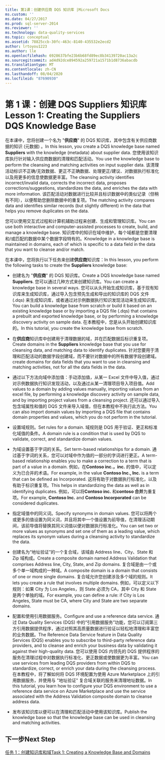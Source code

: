 ```yaml
---
title: 第1课：创建供应商 DQS 知识库 |Microsoft Docs
ms.custom: ''
ms.date: 04/27/2017
ms.prod: sql-server-2014
ms.reviewer: ''
ms.technology: data-quality-services
ms.topic: conceptual
ms.assetid: 78825ccb-30fc-463c-8140-435532e2ecd2
author: lrtoyou1223
ms.author: lle
ms.openlocfilehash: 6928637bfe23b6b68fd89ec8b34139720ac13a2c
ms.sourcegitcommit: ad4d92dce894592a259721a1571b1d8736abacdb
ms.translationtype: MT
ms.contentlocale: zh-CN
ms.lasthandoff: 08/04/2020
ms.locfileid: "87690930"
---
```

# <a name="lesson-1-creating-the-suppliers-dqs-knowledge-base"></a><span data-ttu-id="186bd-102">第 1 课：创建 DQS Suppliers 知识库</span><span class="sxs-lookup"><span data-stu-id="186bd-102">Lesson 1: Creating the Suppliers DQS Knowledge Base</span></span>
  <span data-ttu-id="186bd-103">在本课中，您将创建一个名为 "**供应商**" 的 DQS 知识库，其中包含有关供应商数据的知识 (元数据) 。</span><span class="sxs-lookup"><span data-stu-id="186bd-103">In this lesson, you create a DQS knowledge base named **Suppliers** with the knowledge (metadata) about supplier data.</span></span> <span data-ttu-id="186bd-104">您使用该知识库执行针对输入供应商数据的清理和匹配活动。</span><span class="sxs-lookup"><span data-stu-id="186bd-104">You use the knowledge base to perform the cleansing and matching activities on input supplier data.</span></span> <span data-ttu-id="186bd-105">该清理活动标识不正确/无效数据、更正不正确数据、处理更正/建议、对数据执行标准化以及用更多的信息使数据更丰富。</span><span class="sxs-lookup"><span data-stu-id="186bd-105">The cleansing activity identifies incorrect/invalid data, corrects the incorrect data, proposes corrections/suggestions, standardizes the data, and enriches the data with more information.</span></span> <span data-ttu-id="186bd-106">该匹配活动对数据进行比较并且标识数据中的类似记录（但稍有不同），以便帮助您删除数据中的重复项。</span><span class="sxs-lookup"><span data-stu-id="186bd-106">The matching activity compares data and identifies similar records (but slightly different) in the data that helps you remove duplicates on the data.</span></span>  
  
 <span data-ttu-id="186bd-107">您可以使用交互式过程和计算机辅助过程来创建、生成和管理知识库。</span><span class="sxs-lookup"><span data-stu-id="186bd-107">You can use both interactive and computer-assisted processes to create, build, and manage a knowledge base.</span></span> <span data-ttu-id="186bd-108">知识库中的知识在域中维护，每个域都是您要清理和/或匹配的数据中某个数据字段特有的。</span><span class="sxs-lookup"><span data-stu-id="186bd-108">Knowledge in a knowledge base is maintained in domains, each of which is specific to a data field in the data that you want to cleanse and/or match.</span></span>  
  
 <span data-ttu-id="186bd-109">在本课中，您将执行以下任务来创建**供应商**知识库：</span><span class="sxs-lookup"><span data-stu-id="186bd-109">In this lesson, you perform the following tasks to create the **Suppliers** knowledge base:</span></span>  
  
-   <span data-ttu-id="186bd-110">创建名为 "**供应商**" 的 DQS 知识库。</span><span class="sxs-lookup"><span data-stu-id="186bd-110">Create a DQS knowledge base named **Suppliers**.</span></span> <span data-ttu-id="186bd-111">您可以通过几种方式来创建知识库。</span><span class="sxs-lookup"><span data-stu-id="186bd-111">You can create a knowledge base in several ways.</span></span> <span data-ttu-id="186bd-112">您可以从头开始生成知识库，基于现有知识库来生成知识库，通过导入包含预先生成和导出的知识库的 DQS 文件 (.dqs) 来生成知识库，或者通过对示例数据执行知识发现活动来生成知识库。</span><span class="sxs-lookup"><span data-stu-id="186bd-112">You can build a knowledge base from scratch or build it based on an existing knowledge base or by importing a DQS file (.dqs) that contains a prebuilt and exported knowledge base, or by performing a knowledge discovery activity on sample data.</span></span> <span data-ttu-id="186bd-113">在本教程中，您是从头开始创建知识库的。</span><span class="sxs-lookup"><span data-stu-id="186bd-113">In this tutorial, you create the knowledge base from scratch.</span></span>  
  
-   <span data-ttu-id="186bd-114">在**供应商**知识库中创建用于清理数据的域，并在匹配数据后标识重复项。</span><span class="sxs-lookup"><span data-stu-id="186bd-114">Create domains in the **Suppliers** knowledge base that you use for cleansing data, and matching data to identify duplicates.</span></span> <span data-ttu-id="186bd-115">针对您要用于清理和匹配活动的数据字段创建域，而不要针对数据中的所有数据字段创建域。</span><span class="sxs-lookup"><span data-stu-id="186bd-115">create domains for data fields that you want to use in cleansing and matching activities, not for all the data fields in the data.</span></span>  
  
-   <span data-ttu-id="186bd-116">通过以下方法向域中添加值：手动添加值，从某一 Excel 文件中导入值，通过对示例数据执行知识发现活动，以及通过从某一清理项目导入项目值。</span><span class="sxs-lookup"><span data-stu-id="186bd-116">Add values to a domain by adding values manually, importing values from an excel file, by performing a knowledge discovery activity on sample data, and by importing project values from a cleansing project.</span></span> <span data-ttu-id="186bd-117">还可以通过导入包含域属性和值的 DQS 文件来导入域值，但在本教程中不执行此方法。</span><span class="sxs-lookup"><span data-stu-id="186bd-117">You can also import domain values by importing a DQS file that contains domain properties and values, which you do not perform in the tutorial.</span></span>  
  
-   <span data-ttu-id="186bd-118">设置域规则。</span><span class="sxs-lookup"><span data-stu-id="186bd-118">Set rules for a domain.</span></span> <span data-ttu-id="186bd-119">域规则是 DQS 用于验证、更正和标准化域值的条件。</span><span class="sxs-lookup"><span data-stu-id="186bd-119">A domain rule is a condition that is used by DQS to validate, correct, and standardize domain values.</span></span>  
  
-   <span data-ttu-id="186bd-120">为域设置基于字词的关系。</span><span class="sxs-lookup"><span data-stu-id="186bd-120">Set term-based relationships for a domain.</span></span> <span data-ttu-id="186bd-121">通过基于字词的关系，您可以对域中作为值的一部分的字词进行更正。</span><span class="sxs-lookup"><span data-stu-id="186bd-121">A term-based relationship enables you to make a correction to a term that is part of a value in a domain.</span></span> <span data-ttu-id="186bd-122">例如，在**Contoso inc.，inc.** 的值中，可以定义为已合并的术语。</span><span class="sxs-lookup"><span data-stu-id="186bd-122">For example, in the value **Contoso Inc., Inc.** is a term that can be defined as Incorporated.</span></span> <span data-ttu-id="186bd-123">这将有助于对数据执行标准化，以及有助于标识重复项。</span><span class="sxs-lookup"><span data-stu-id="186bd-123">This helps in standardizing the data as well as in identifying duplicates.</span></span> <span data-ttu-id="186bd-124">例如，可以将**Contoso inc.** 和**contoso 合并**为重复项。</span><span class="sxs-lookup"><span data-stu-id="186bd-124">For example, **Contoso Inc.** and **Contoso Incorporated** can be considered duplicates.</span></span>  
  
-   <span data-ttu-id="186bd-125">指定域值中的同义词。</span><span class="sxs-lookup"><span data-stu-id="186bd-125">Specify synonyms in domain values.</span></span> <span data-ttu-id="186bd-126">您可以将两个或更多的值设置为同义词，并且将其中一个值设置为前导值，在清理活动期间，该前导值将替换其同义词值以便对数据执行标准化。</span><span class="sxs-lookup"><span data-stu-id="186bd-126">You can set two or more values as synonyms and set one of them as a leading value, which replaces its synonym values during a cleansing activity to standardize the data.</span></span>  
  
-   <span data-ttu-id="186bd-127">创建名为“地址验证”的一个复合域，该域由 Address line、City、State 和 Zip 域构成。</span><span class="sxs-lookup"><span data-stu-id="186bd-127">Create a composite domain named Address Validation that comprises Address line, City, State, and Zip domains.</span></span> <span data-ttu-id="186bd-128">复合域是由一个或多个单一域构成的一种域。</span><span class="sxs-lookup"><span data-stu-id="186bd-128">A composite domain is a domain that consists of one or more single domains.</span></span> <span data-ttu-id="186bd-129">复合域允许您创建涉及多个域的规则。</span><span class="sxs-lookup"><span data-stu-id="186bd-129">It lets you create a rule that involves multiple domains.</span></span> <span data-ttu-id="186bd-130">例如，可以定义以下规则：如果 City 为 Los Angeles，则 State 必须为 CA，其中 City 和 State 是两个单独的域。</span><span class="sxs-lookup"><span data-stu-id="186bd-130">For example, you can define a rule: if City is Los Angeles, State must be CA, where City and State are two separate domains.</span></span>  
  
-   <span data-ttu-id="186bd-131">配置和使用引用数据服务。</span><span class="sxs-lookup"><span data-stu-id="186bd-131">Configure and use a reference data service.</span></span> <span data-ttu-id="186bd-132">通过 Data Quality Services (DQS) 中的“引用数据服务”功能，您可以订阅第三方引用数据提供程序，通过对照其高质量数据进行验证以轻松地清理和丰富您的业务数据。</span><span class="sxs-lookup"><span data-stu-id="186bd-132">The Reference Data Service feature in Data Quality Services (DQS) enables you to subscribe to third-party reference data providers, and to cleanse and enrich your business data by validating it against their high-quality data.</span></span> <span data-ttu-id="186bd-133">您可以使用 DQS 内领先的 DQS 提供程序的服务在清理过程中对数据执行标准化、更正数据或使数据更为丰富。</span><span class="sxs-lookup"><span data-stu-id="186bd-133">You can use services from leading DQS providers from within DQS to standardize, correct, or enrich your data during the cleansing process.</span></span> <span data-ttu-id="186bd-134">在本教程中，将了解如何将 DQS 环境配置为使用 Azure Marketplace 上的引用数据服务，并使用与 "地址验证" 复合域关联的服务来清理地址数据。</span><span class="sxs-lookup"><span data-stu-id="186bd-134">In this tutorial, you learn how to configure your DQS environment to use a reference data service on Azure Marketplace and use the service associated with the Address Validation composite domain to cleanse address data.</span></span>  
  
-   <span data-ttu-id="186bd-135">发布该知识库以便可以在清理和匹配活动中使用该知识库。</span><span class="sxs-lookup"><span data-stu-id="186bd-135">Publish the knowledge base so that the knowledge base can be used in cleansing and matching activities.</span></span>  
  
## <a name="next-step"></a><span data-ttu-id="186bd-136">下一步</span><span class="sxs-lookup"><span data-stu-id="186bd-136">Next Step</span></span>  
 [<span data-ttu-id="186bd-137">任务 1：创建知识库和域</span><span class="sxs-lookup"><span data-stu-id="186bd-137">Task 1: Creating a Knowledge Base and Domains</span></span>](../../2014/tutorials/task-1-creating-a-knowledge-base-and-domains.md)  
  
  

